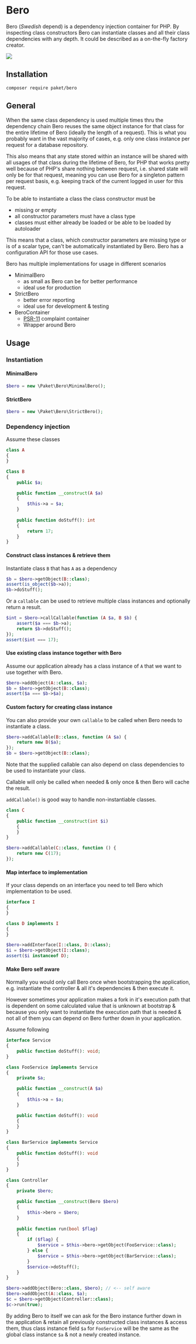 # Bero

Bero (_Swedish_ depend) is a dependency injection container for PHP.
By inspecting class constructors Bero can instantiate classes and all their class dependencies with any depth.
It could be described as a on-the-fly factory creator.

![](https://github.com/paketphp/bero/workflows/tests/badge.svg)

## Installation

`composer require paket/bero`

## General

When the same class dependency is used multiple times thru the dependency chain Bero 
reuses the same object instance for that class for the entire lifetime of Bero (ideally the length of a request). 
This is what you probably want in the vast majority of cases, e.g. only one class instance per request for a
database repository.
 
This also means that any state stored within an instance will be shared with all usages
of that class during the lifetime of Bero, for PHP that works pretty well because of PHP's share nothing between request, 
i.e. shared state will only be for that request, meaning you can use Bero for a singleton pattern per request basis, e.g.
keeping track of the current logged in user for this request.

To be able to instantiate a class the class constructor must be

* missing or empty
* all constructor parameters must have a class type
* classes must either already be loaded or be able to be loaded by autoloader

This means that a class, which constructor parameters are missing type or is of a scalar type, can't
be automatically instantiated by Bero. Bero has a configuration API for those use cases.  

Bero has multiple implementations for usage in different scenarios

* MinimalBero 
    * as small as Bero can be for better performance
    * ideal use for production
* StrictBero
    * better error reporting
    * ideal use for development & testing
* BeroContainer
    * [PSR-11](https://www.php-fig.org/psr/psr-11/) complaint container
    * Wrapper around Bero

## Usage
### Instantiation
#### MinimalBero
```php
$bero = new \Paket\Bero\MinimalBero();
```
#### StrictBero
```php
$bero = new \Paket\Bero\StrictBero();
```

### Dependency injection
Assume these classes

```php
class A
{
}

Class B 
{
    public $a;

    public function __construct(A $a) 
    {
        $this->a = $a;
    }
    
    public function doStuff(): int
    {
        return 17;
    }
}
```

#### Construct class instances & retrieve them

Instantiate class `B` that has `A` as a dependency

```php
$b = $bero->getObject(B::class);
assert(is_object($b->a));
$b->doStuff();
```

Or a `callable` can be used to retrieve multiple class instances
and optionally return a result.

```php
$int = $bero->callCallable(function (A $a, B $b) {
    assert($a === $b->a);
    return $b->doStuff();
});
assert($int === 17);
```

#### Use existing class instance together with Bero

Assume our application already has a class instance of `A` that we want
to use together with Bero.

```php
$bero->addObject(A::class, $a);
$b = $bero->getObject(B::class);
assert($a === $b->$a);
```

#### Custom factory for creating class instance

You can also provide your own `callable` to be called when
Bero needs to instantiate a class.

```php
$bero->addCallable(B::class, function (A $a) {
    return new B($a);
});
$b = $bero->getObject(B::class);
```

Note that the supplied callable can also depend on class 
dependencies to be used to instantiate your class.

Callable will only be called when needed & only once & then Bero
will cache the result.

`addCallable()` is good way to handle non-instantiable classes. 

```php
class C 
{
    public function __construct(int $i)
    {
    }
}

$bero->addCallable(C::class, function () {
    return new C(17);
});
```

#### Map interface to implementation

If your class depends on an interface you need to tell Bero
which implementation to be used.
 
```php
interface I 
{
}

class D implements I 
{
}

$bero->addInterface(I::class, D::class);
$i = $bero->getObject(I::class);
assert($i instanceof D);
```

#### Make Bero self aware

Normally you would only call Bero once when bootstrapping the application, e.g. instantiate the controller
& all it's dependencies & then execute it.

However sometimes your application makes a fork in it's execution path that is dependent on some calculated value 
that is unknown at bootstrap & because you only want to instantiate the execution path that is needed & not all of them 
you can depend on Bero further down in your application.

Assume following

```php
interface Service
{
    public function doStuff(): void;
}

class FooService implements Service
{
    private $a;

    public function __construct(A $a)
    {
        $this->a = $a;
    }

    public function doStuff(): void
    {
    }
}

class BarService implements Service
{
    public function doStuff(): void
    {
    }
}

class Controller
{
    private $bero;

    public function __construct(Bero $bero)
    {
        $this->bero = $bero;
    }
    
    public function run(bool $flag)
    {
        if ($flag) {
            $service = $this->bero->getObject(FooService::class);
        } else {
            $service = $this->bero->getObject(BarService::class);
        }
        $service->doStuff();
    }
}

$bero->addObject(Bero::class, $bero); // <-- self aware
$bero->addObject(A::class, $a);
$c = $bero->getObject(Controller::class);
$c->run(true);
```

By adding Bero to itself we can ask for the Bero instance further down in the application
& retain all previously constructed class instances & access them, thus class instance field `$a` for 
`FooService` will be the same as the global class instance `$a` & not a newly created instance. 

